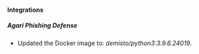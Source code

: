#### Integrations
##### Agari Phishing Defense
- Updated the Docker image to: *demisto/python3:3.9.6.24019*.
